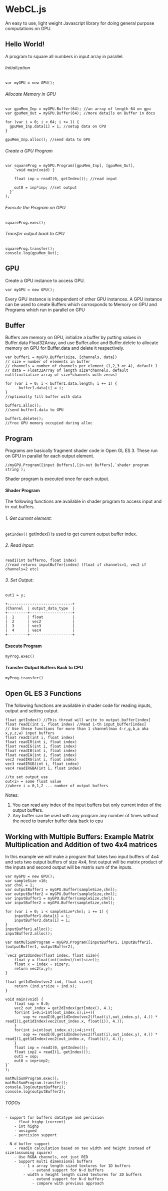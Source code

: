 # WebCL.js
An easy to use, light weight Javascript library for doing general purpose computations on GPU.

## Hello World!
A program to square all numbers in input array in parallel.

###### Initialization
```
var myGPU = new GPU();
```
###### Allocate Memory in GPU
```
var gpuMem_Inp = myGPU.Buffer(64); //an array of length 64 on gpu
var gpuMem_Out = myGPU.Buffer(64); //more details on Buffer in docs

for (var i = 0; i < 64; i += 1) {
  gpuMem_Inp.data[i] = i; //setup data on CPU
}

gpuMem_Inp.alloc(); //send data to GPU
```
###### Create a GPU Program
```
var squareProg = myGPU.Program([gpuMem_Inp], [gpuMem_Out],
    `void main(void) {

    float inp = readI(0, getIndex()); //read input
    
    out0 = inp*inp; //set output
  }`
);
```
###### Execute the Program on GPU
```
squareProg.exec();
```
###### Transfer output back to CPU
```
squareProg.transfer();
console.log(gpuMem_Out);
```

## GPU
Create a GPU instance to access GPU.
```
var myGPU = new GPU();
```
Every GPU instance is independent of other GPU instances.
A GPU instance can be used to create Buffers which corrosponds to Memory on GPU and Programs which run in parallel on GPU

## Buffer
Buffers are memory on GPU, initialize a buffer by putting values in Buffer.data Float32Array, and use Buffer.alloc and Buffer.delete to allocate memory on GPU for Buffer.data and delete it respectively.
```
var buffer1 = myGPU.Buffer(size, [channels, data])
// size = number of elements in buffer
// channels = number of channels per element (1,2,3 or 4), default 1
// data = Float32Array of length size*channels, default null(initialize array of size*channels with zeros)

for (var i = 0; i < buffer1.data.length; i += 1) {
	  buffer1.data[i] = i;
}
//optionally fill buffer with data

buffer1.alloc();
//send buffer1.data to GPU

buffer1.delete();
//free GPU memory occupied during alloc
```

## Program
Programs are basically fragment shader code in Open GL ES 3. These run on GPU in parallel for each output element.
```
//myGPU.Program([input Buffers],[in-out Buffers],`shader program string`);
```
Shader program is executed once for each output.
#### Shader Program
The following functions are available in shader program to access input and in-out buffers.
###### 1. Get current element: 
```getIndex()```
getIndex() is used to get current output buffer index.
###### 2. Read Input:
```
readI(int bufferno, float index)
//read returns inputBuffer[index] (float if channels=1, vec2 if channels=2 etc)
```
###### 3. Set Output:
```out0 = x;
out1 = y;
```
```
+-----------------------------+
|Channel  | output_data_type  |
+---------+-------------------+
|  1      | float             |
|  2      | vec2              |
|  3      | vec3              |
|  4      | vec4              |
+---------+-------------------+
```
#### Execute Program
```
myProg.exec()
```

#### Transfer Output Buffers Back to CPU
```
myProg.transfer()
```
## Open GL ES 3 Functions
The following functions are available in shader code for reading inputs, output and setting output.
```
float getIndex() //This thread will write to output_buffer[index]
float readI(int i, float index)	//Read i-th input_buffer[index]
// Use these functions for more than 1 channel(max 4-r,g,b,a aka x,y,z,w) input buffers
float readI(int i, float index)
float readIR(int i, float index)
float readIG(int i, float index)
float readIB(int i, float index)
float readIA(int i, float index)
vec2 readIRG(int i, float index)
vec3 readIRGB(int i, float index)
vec4 readIRGBA(int i, float index)

//to set output use
out<i> = some float value
//where i = 0,1,2 ... number of output buffers
```
Notes:
1. You can read any index of the input buffers but only current index of the output buffers.
2. Any buffer can be used with any program any number of times without the need to transfer buffer data back to cpu

## Working with Multiple Buffers: Example Matrix Multiplication and Addition of two 4x4 matrices
In this example we will make a program that takes two input buffers of 4x4 and sets two output buffers of size 4x4, first output will be matrix product of the inputs and second output will be matrix sum of the inputs.
```
var myGPU = new GPU();
var sampleSize =16;
var chnl = 1;
var outputBuffer1 = myGPU.Buffer(sampleSize,chnl);
var outputBuffer2 = myGPU.Buffer(sampleSize,chnl);
var inputBuffer1 = myGPU.Buffer(sampleSize,chnl);
var inputBuffer2 = myGPU.Buffer(sampleSize,chnl);

for (var i = 0; i < sampleSize*chnl; i += 1) {
	inputBuffer1.data[i] = i;
	inputBuffer2.data[i] = i;
}
inputBuffer1.alloc();
inputBuffer2.alloc();

var matMulSumProgram = myGPU.Program([inputBuffer1, inputBuffer2], [outputBuffer1, outputBuffer2],

`vec2 get2dIndex(float index, float size){
	float y = float(int(index)/int(size));
	float x = index - size*y;
	return vec2(x,y);
}

float get1dIndex(vec2 ind, float size){
	return (ind.y*size + ind.x);
}

void main(void) {
	float sop = 0.0;
	vec2 out_index = get2dIndex(getIndex(), 4.);
	for(int i=0;i<int(out_index.x);i++){
		sop += readI(0,get1dIndex(vec2(float(i),out_index.y), 4.)) * readI(1,get1dIndex(vec2(out_index.x, float(i)), 4.));
	}
	for(int i=int(out_index.x);i<4;i++){
		sop += readI(0,get1dIndex(vec2(float(i),out_index.y), 4.)) * readI(1,get1dIndex(vec2(out_index.x, float(i)), 4.));
	}
	float inp = readI(0, getIndex());
	float inp2 = readI(1, getIndex());
	out1 = sop;
	out0 = inp+inp2;
}`
);

matMulSumProgram.exec();
matMulSumProgram.transfer();
console.log(outputBuffer1);
console.log(outputBuffer2);
```

###### TODOs
```
- support for buffers datatype and percision
	- float highp (current)
	- int highp
	- unsigned
	- percision support

- N-d buffer support
	- readIn calculation based on tex width and height instead of size(assuming square)
	- Use RGBA channels, not just RED
	- Support multi dimensional buffers
		- 1 x array length sized textures for 1D buffers 
			- extend support for N-d buffers
		- width x height length sized textures for 2D buffers
			- extend support for N-d buffers
			- compare with previous approach
```